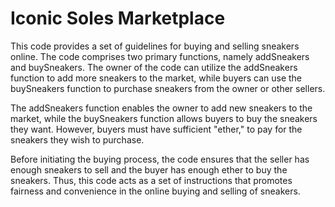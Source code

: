 # Iconic Soles Marketplace

This code provides a set of guidelines for buying and selling sneakers online. The code comprises two primary functions, namely addSneakers and buySneakers. The owner of the code can utilize the addSneakers function to add more sneakers to the market, while buyers can use the buySneakers function to purchase sneakers from the owner or other sellers.

The addSneakers function enables the owner to add new sneakers to the market, while the buySneakers function allows buyers to buy the sneakers they want. However, buyers must have sufficient "ether," to pay for the sneakers they wish to purchase.

Before initiating the buying process, the code ensures that the seller has enough sneakers to sell and the buyer has enough ether to buy the sneakers. Thus, this code acts as a set of instructions that promotes fairness and convenience in the online buying and selling of sneakers.
